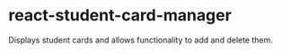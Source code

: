 # react-student-card-manager
Displays student cards and allows functionality to add and delete them.
